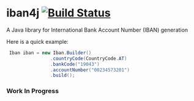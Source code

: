 iban4j [![Build Status](https://travis-ci.org/arturmkrtchyan/iban4j.png)](https://travis-ci.org/arturmkrtchyan/iban4j)
======

A Java library for International Bank Account Number (IBAN) generation

Here is a quick example: 
```java
 Iban iban = new Iban.Builder()
                .countryCode(CountryCode.AT)
                .bankCode("19043")
                .accountNumber("00234573201")
                .build();
 ```

### Work In Progress
